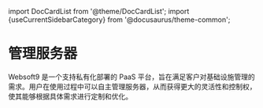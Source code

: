 import DocCardList from '@theme/DocCardList';
import {useCurrentSidebarCategory} from '@docusaurus/theme-common';


# 管理服务器

Websoft9 是一个支持私有化部署的 PaaS 平台，旨在满足客户对基础设施管理的需求。用户在使用过程中可以自主管理服务器，从而获得更大的灵活性和控制权，使其能够根据具体需求进行定制和优化。

<DocCardList items={useCurrentSidebarCategory().items}/>